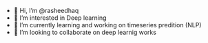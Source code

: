 - 👋 Hi, I’m @rasheedhaq
- 👀 I’m interested in Deep learning
- 🌱 I’m currently learning and working on timeseries predition (NLP)
- 💞️ I’m looking to collaborate on deep learnig works


<!---
rasheedhaq/rasheedhaq is a ✨ special ✨ repository because its `README.md` (this file) appears on your GitHub profile.
You can click the Preview link to take a look at your changes.
--->
